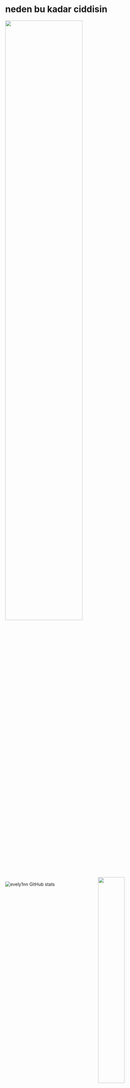  # neden bu kadar ciddisin
 <img width="70%" src= "https://readme-typing-svg.demolab.com?font=Fira+Code&pause=062e96&color=1b8bb4&background=FF6AAA00&vCenter=false&multiline=true&width=435&height=30&lines=zorba">

<img width="41%" align="right" src="https://count.getloli.com/get/@:ravzasanchez?theme=rule34">


![evely1nn GitHub stats](https://github-readme-stats.vercel.app/api/?username=ravzasanchez&show_icons=false&title_color=1b8bb4&icon_color=8db6cd&text_color=8db6cd&bg_color=000)



</div>
<br>
<div>



<img width="100%" align="center" src="https://www.icegif.com/wp-content/uploads/2021/12/icegif-255.gif" alt="background">

